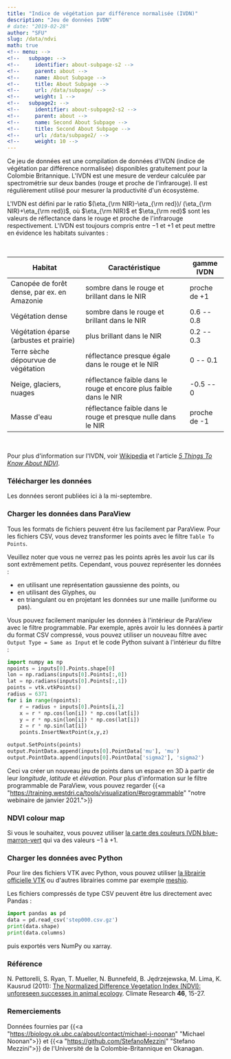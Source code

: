 ```yaml
---
title: "Indice de végétation par différence normalisée (IVDN)"
description: "Jeu de données IVDN"
# date: "2019-02-28"
author: "SFU"
slug: /data/ndvi
math: true
<!-- menu: -->
<!--   subpage: -->
<!--     identifier: about-subpage-s2 -->
<!--     parent: about -->
<!--     name: About Subpage -->
<!--     title: About Subpage -->
<!--     url: /data/subpage/ -->
<!--     weight: 1 -->
<!--   subpage2: -->
<!--     identifier: about-subpage2-s2 -->
<!--     parent: about -->
<!--     name: Second About Subpage -->
<!--     title: Second About Subpage -->
<!--     url: /data/subpage2/ -->
<!--     weight: 10 -->
---
```


Ce jeu de données est une compilation de données d'IVDN (indice de végétation par différence normalisée) disponibles gratuitement pour la Colombie Britannique. L'IVDN est une mesure de verdeur calculée par spectrométrie sur deux bandes (rouge et proche de l'infrarouge). Il est régulièrement utilisé pour mesurer la productivité d'un écosystème.

L'IVDN est défini par le ratio $(\eta_{\rm NIR}-\eta_{\rm red})/ (\eta_{\rm NIR}+\eta_{\rm red})$, où $\eta_{\rm NIR}$ et $\eta_{\rm red}$ sont les valeurs de réflectance dans le rouge et proche de l'infrarouge respectivement. L'IVDN est toujours compris entre $-1$ et $+1$ et peut mettre en évidence les habitats suivantes :

<br>

| Habitat | Caractéristique | gamme IVDN |
| ------------- | --------------- | ----------------- |
| Canopée de forêt dense, par ex. en Amazonie | sombre dans le rouge et brillant dans le NIR | proche de +1 |
| Végétation dense | sombre dans le rouge et brillant dans le NIR | 0.6 -- 0.8 |
| Végétation éparse (arbustes et prairie) | plus brillant dans le NIR | 0.2 -- 0.3 |
| Terre sèche dépourvue de végétation | réflectance presque égale dans le rouge et le NIR | 0 -- 0.1 |
| Neige, glaciers, nuages | réflectance faible dans le rouge et encore plus faible dans le NIR | -0.5 -- 0 |
| Masse d'eau | réflectance faible dans le rouge et presque nulle dans le NIR | proche de -1 |

<br>

Pour plus d'information sur l'IVDN, voir 
[Wikipedia](https://en.wikipedia.org/wiki/Normalized_difference_vegetation_index) et l'article [*5 Things To Know About NDVI*](https://up42.com/blog/5-things-to-know-about-ndvi).

<!-- ### Description des données -->



### Télécharger les données

Les données seront publiées ici à la mi-septembre.

### Charger les données dans ParaView

Tous les formats de fichiers peuvent être lus facilement par ParaView. Pour les fichiers CSV, vous devez transformer les points avec le filtre `Table To Points`.

Veuillez noter que vous ne verrez pas les points après les avoir lus car ils sont extrêmement petits. Cependant, vous pouvez représenter les données :

- en utilisant une représentation gaussienne des points, ou
- en utilisant des Glyphes, ou
- en triangulant ou en projetant les données sur une maille (uniforme ou pas).

Vous pouvez facilement manipuler les données à l'intérieur de ParaView avec le filtre programmable. Par exemple, après avoir lu les données à partir du format CSV compressé, vous pouvez utiliser un nouveau filtre avec `Output Type = Same as Input` et le code Python suivant à l'intérieur du filtre :

```py
import numpy as np
npoints = inputs[0].Points.shape[0]
lon = np.radians(inputs[0].Points[:,0])
lat = np.radians(inputs[0].Points[:,1])
points = vtk.vtkPoints()
radius = 6371
for i in range(npoints):
    r = radius + inputs[0].Points[i,2]
    x = r * np.cos(lon[i]) * np.cos(lat[i])
    y = r * np.sin(lon[i]) * np.cos(lat[i])
    z = r * np.sin(lat[i])
    points.InsertNextPoint(x,y,z)

output.SetPoints(points)
output.PointData.append(inputs[0].PointData['mu'], 'mu')
output.PointData.append(inputs[0].PointData['sigma2'], 'sigma2')
```

Ceci va créer un nouveau jeu de points dans un espace en 3D à partir de leur *longitude*, *latitude* et *élévation*. Pour plus d'information sur le filtre programmable de ParaView, vous pouvez regarder {{<a "https://training.westdri.ca/tools/visualization/#programmable" "notre webinaire de janvier 2021.">}}

### NDVI colour map

Si vous le souhaitez, vous pouvez utiliser [la carte des couleurs IVDN blue-marron-vert](../../../ndvi.json.gz) qui va des valeurs $-1$ à $+1$.

### Charger les données avec Python

Pour lire des fichiers VTK avec Python, vous pouvez utiliser [la librairie officielle VTK](https://pypi.org/project/vtk) ou d'autres librairies comme par exemple [meshio](https://github.com/nschloe/meshio).

Les fichiers compressés de type CSV peuvent être lus directement avec Pandas :

```py
import pandas as pd
data = pd.read_csv('step000.csv.gz')
print(data.shape)
print(data.columns)
```

puis exportés vers NumPy ou xarray.

### Référence

N. Pettorelli, S. Ryan, T. Mueller, N. Bunnefeld, B. Jędrzejewska, M. Lima, K. Kausrud (2011):
   [The Normalized Difference Vegetation Index (NDVI): unforeseen successes in animal ecology](http://dx.doi.org/10.3354/cr00936). Climate
   Research **46**, 15-27.

### Remerciements

Données fournies par {{<a "https://biology.ok.ubc.ca/about/contact/michael-j-noonan" "Michael Noonan">}} et {{<a
"https://github.com/StefanoMezzini" "Stefano Mezzini">}} de l'Université de la Colombie-Britannique en Okanagan.
